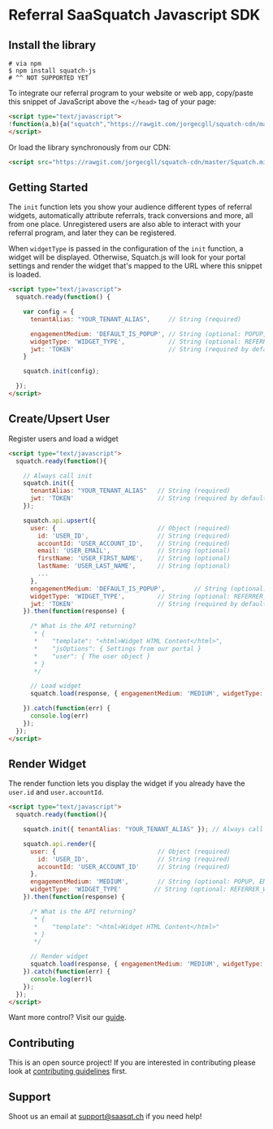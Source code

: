 # Referral SaaSquatch Javascript SDK

## Install the library

```ssh
# via npm
$ npm install squatch-js
# ^^ NOT SUPPORTED YET
```

To integrate our referral program to your website or web app, copy/paste this snippet of JavaScript above the `</head>` tag of your page:

```html
<script type="text/javascript">
!function(a,b){a("squatch","https://rawgit.com/jorgecgll/squatch-cdn/master/Squatch.min.js",b)}(function(a,b,c){var d,e,f;c["_"+a]={},c[a]={},c[a].ready=function(b){c["_" + a].ready =  c["_" + a].ready || [];c["_" + a].ready.push(b);},e=document.createElement("script"),e.async=1,e.src=b,f=document.getElementsByTagName("script")[0],f.parentNode.insertBefore(e,f)},this);
</script>
```

Or load the library synchronously from our CDN:

```html
<script src="https://rawgit.com/jorgecgll/squatch-cdn/master/Squatch.min.js" type="text/javascript"></script>
```


## Getting Started
The `init` function lets you show your audience different types of referral widgets, automatically attribute referrals, track conversions and more, all from one place. Unregistered users are also able to interact with your referral program, and later they can be registered.

When `widgetType` is passed in the configuration of the `init` function, a widget will be displayed. Otherwise, Squatch.js will look for your portal settings and render the widget that's mapped to the URL where this snippet is loaded.

```html
<script type="text/javascript">
  squatch.ready(function() {

    var config = {
      tenantAlias: "YOUR_TENANT_ALIAS",     // String (required)

      engagementMedium: 'DEFAULT_IS_POPUP', // String (optional: POPUP, EMBED)
      widgetType: 'WIDGET_TYPE',            // String (optional: REFERRER_WIDGET, CONVERSION_WIDGET)
      jwt: 'TOKEN'                          // String (required by default, talk to support if you'd like to disable Security)
    }

    squatch.init(config);

  });
</script>
```

## Create/Upsert User
Register users and load a widget

```html
<script type="text/javascript">
  squatch.ready(function(){

    // Always call init
    squatch.init({
      tenantAlias: "YOUR_TENANT_ALIAS"   // String (required)
      jwt: 'TOKEN'                       // String (required by default, talk to support if you'd like to disable Security)
    });

    squatch.api.upsert({
      user: {                            // Object (required)
        id: 'USER_ID',                   // String (required)
        accountId: 'USER_ACCOUNT_ID',    // String (required)
        email: 'USER_EMAIL',             // String (optional)
        firstName: 'USER_FIRST_NAME',    // String (optional)
        lastName: 'USER_LAST_NAME',      // String (optional)
        ...
      },
      engagementMedium: 'DEFAULT_IS_POPUP',        // String (optional: POPUP, EMBED)
      widgetType: 'WIDGET_TYPE',         // String (optional: REFERRER_WIDGET, CONVERSION_WIDGET)
      jwt: 'TOKEN'                       // String (required by default, talk to support if you'd like to disable Security)
    }).then(function(response) {

      /* What is the API returning?
       * {
       *    "template": "<html>Widget HTML Content</html>",
       *    "jsOptions": { Settings from our portal }
       *    "user": { The user object }
       * }
       */

      // Load widget
      squatch.load(response, { engagementMedium: 'MEDIUM', widgetType: 'TYPE'})

    }).catch(function(err) {
      console.log(err)
    });
  });
</script>
```

## Render Widget
The render function lets you display the widget if you already have the `user.id` and `user.accountId`.

```html
<script type="text/javascript">
  squatch.ready(function(){

    squatch.init({ tenantAlias: "YOUR_TENANT_ALIAS" }); // Always call init

    squatch.api.render({
      user: {                            // Object (required)
        id: 'USER_ID',                   // String (required)
        accountId: 'USER_ACCOUNT_ID'     // String (required)
      },
      engagementMedium: 'MEDIUM',        // String (optional: POPUP, EMBED)
      widgetType: 'WIDGET_TYPE'         // String (optional: REFERRER_WIDGET, CONVERSION_WIDGET)
    }).then(function(response) {

      /* What is the API returning?
       * {
       *    "template": "<html>Widget HTML Content</html>"
       * }
       */

      // Render widget
      squatch.load(response, { engagementMedium: 'MEDIUM', widgetType: 'TYPE'})
    }).catch(function(err) {
      console.log(err)l
    });
  });
</script>
```

Want more control? Visit our [guide](https://github.com/saasquatch/squatch-js/blob/master/docs/docs.md).

## Contributing
This is an open source project! If you are interested in contributing please look at [contributing guidelines](CONTRIBUTING.md) first.

## Support
Shoot us an email at [support@saasqt.ch](mailto:support@saasqt.ch) if you need help!
